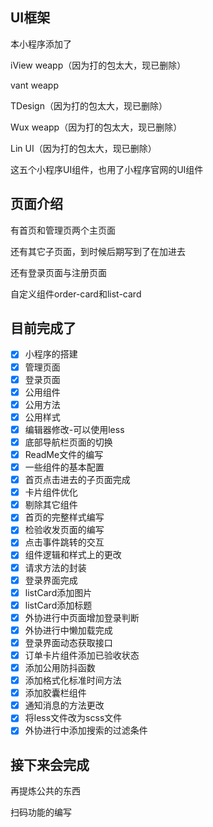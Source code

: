 ## UI框架

本小程序添加了

iView weapp（因为打的包太大，现已删除）

vant weapp

TDesign（因为打的包太大，现已删除）

Wux weapp（因为打的包太大，现已删除）

Lin UI（因为打的包太大，现已删除）

这五个小程序UI组件，也用了小程序官网的UI组件

## 页面介绍

有首页和管理页两个主页面

还有其它子页面，到时候后期写到了在加进去

还有登录页面与注册页面

自定义组件order-card和list-card

## 目前完成了

- [x] 小程序的搭建
- [x] 管理页面
- [x] 登录页面
- [x] 公用组件
- [x] 公用方法
- [x] 公用样式
- [x] 编辑器修改-可以使用less
- [x] 底部导航栏页面的切换
- [x] ReadMe文件的编写
- [x] 一些组件的基本配置
- [x] 首页点击进去的子页面完成
- [x] 卡片组件优化
- [x] 剔除其它组件
- [x] 首页的完整样式编写
- [x] 检验收发页面的编写
- [x] 点击事件跳转的交互
- [x] 组件逻辑和样式上的更改
- [x] 请求方法的封装
- [x] 登录界面完成
- [x] listCard添加图片
- [x] listCard添加标题
- [x] 外协进行中页面增加登录判断
- [x] 外协进行中懒加载完成
- [x] 登录界面动态获取接口
- [x] 订单卡片组件添加已验收状态
- [x] 添加公用防抖函数
- [x] 添加格式化标准时间方法
- [x] 添加胶囊栏组件
- [x] 通知消息的方法更改
- [x] 将less文件改为scss文件
- [x] 外协进行中添加搜索的过滤条件

## 接下来会完成

再提炼公共的东西

扫码功能的编写
